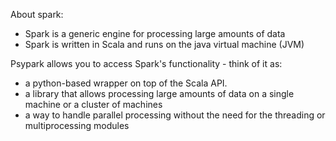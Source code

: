 About spark: 
- Spark is a generic engine for processing large amounts of data
- Spark is written in Scala and runs on the java virtual machine (JVM)

Psypark allows you to access Spark's functionality - think of it as:
- a python-based wrapper on top of the Scala API. 
- a library that allows processing large amounts of data on a single machine or a cluster of machines
- a way to handle parallel processing without the need for the threading or multiprocessing modules

